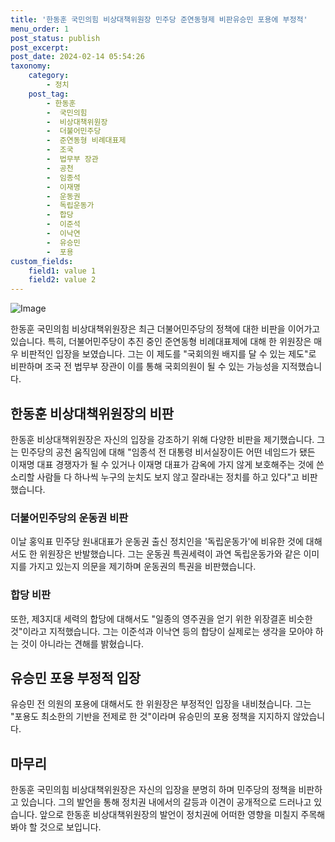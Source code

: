 ```yaml
---
title: '한동훈 국민의힘 비상대책위원장 민주당 준연동형제 비판유승민 포용에 부정적'
menu_order: 1
post_status: publish
post_excerpt: 
post_date: 2024-02-14 05:54:26
taxonomy:
    category:
        - 정치
    post_tag:
        - 한동훈
        -  국민의힘
        -  비상대책위원장
        -  더불어민주당
        -  준연동형 비례대표제
        -  조국
        -  법무부 장관
        -  공천
        -  임종석
        -  이재명
        -  운동권
        -  독립운동가
        -  합당
        -  이준석
        -  이낙연
        -  유승민
        -  포용
custom_fields:
    field1: value 1
    field2: value 2
---
```


![Image](https://imgnews.pstatic.net/image/586/2024/02/13/0000072692_001_20240213104701531.jpg?type=w647)

한동훈 국민의힘 비상대책위원장은 최근 더불어민주당의 정책에 대한 비판을 이어가고 있습니다. 특히, 더불어민주당이 추진 중인 준연동형 비례대표제에 대해 한 위원장은 매우 비판적인 입장을 보였습니다. 그는 이 제도를 "국회의원 배지를 달 수 있는 제도"로 비판하며 조국 전 법무부 장관이 이를 통해 국회의원이 될 수 있는 가능성을 지적했습니다.
## 한동훈 비상대책위원장의 비판
한동훈 비상대책위원장은 자신의 입장을 강조하기 위해 다양한 비판을 제기했습니다. 그는 민주당의 공천 움직임에 대해 "임종석 전 대통령 비서실장이든 어떤 네임드가 됐든 이재명 대표 경쟁자가 될 수 있거나 이재명 대표가 감옥에 가지 않게 보호해주는 것에 쓴소리할 사람들 다 하나씩 누구의 눈치도 보지 않고 잘라내는 정치를 하고 있다"고 비판했습니다.
### 더불어민주당의 운동권 비판
이날 홍익표 민주당 원내대표가 운동권 출신 정치인을 '독립운동가'에 비유한 것에 대해서도 한 위원장은 반발했습니다. 그는 운동권 특권세력이 과연 독립운동가와 같은 이미지를 가지고 있는지 의문을 제기하며 운동권의 특권을 비판했습니다.
### 합당 비판
또한, 제3지대 세력의 합당에 대해서도 "일종의 영주권을 얻기 위한 위장결혼 비슷한 것"이라고 지적했습니다. 그는 이준석과 이낙연 등의 합당이 실제로는 생각을 모아야 하는 것이 아니라는 견해를 밝혔습니다.
## 유승민 포용 부정적 입장
유승민 전 의원의 포용에 대해서도 한 위원장은 부정적인 입장을 내비쳤습니다. 그는 "포용도 최소한의 기반을 전제로 한 것"이라며 유승민의 포용 정책을 지지하지 않았습니다.
## 마무리
한동훈 국민의힘 비상대책위원장은 자신의 입장을 분명히 하며 민주당의 정책을 비판하고 있습니다. 그의 발언을 통해 정치권 내에서의 갈등과 이견이 공개적으로 드러나고 있습니다. 앞으로 한동훈 비상대책위원장의 발언이 정치권에 어떠한 영향을 미칠지 주목해봐야 할 것으로 보입니다.
